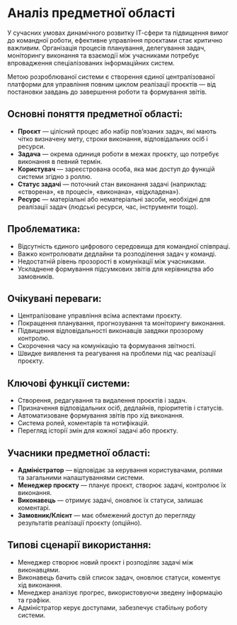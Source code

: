 # Аналіз предметної області

У сучасних умовах динамічного розвитку ІТ-сфери та підвищення вимог до командної роботи, ефективне управління проєктами стає критично важливим. Організація процесів планування, делегування задач, моніторингу виконання та взаємодії між учасниками потребує впровадження спеціалізованих інформаційних систем.

Метою розроблюваної системи є створення єдиної централізованої платформи для управління повним циклом реалізації проєктів — від постановки завдань до завершення роботи та формування звітів.

## Основні поняття предметної області:

- **Проєкт** — цілісний процес або набір пов’язаних задач, які мають чітко визначену мету, строки виконання, відповідальних осіб і ресурси. 
- **Задача** — окрема одиниця роботи в межах проєкту, що потребує виконання в певний термін.  
- **Користувач** — зареєстрована особа, яка має доступ до функцій системи згідно з роллю.  
- **Статус задачі** — поточний стан виконання задачі (наприклад: «створена», «в процесі», «виконана», «відкладена»). 
- **Ресурс** — матеріальні або нематеріальні засоби, необхідні для реалізації задач (людські ресурси, час, інструменти тощо).

## Проблематика:

- Відсутність єдиного цифрового середовища для командної співпраці. 
- Важко контролювати дедлайни та розподілення задач у команді.  
- Недостатній рівень прозорості в комунікації між учасниками.  
- Ускладнене формування підсумкових звітів для керівництва або замовників.

## Очікувані переваги:

- Централізоване управління всіма аспектами проєкту.  
- Покращення планування, прогнозування та моніторингу виконання.  
- Підвищення відповідальності виконавців завдяки прозорому контролю.  
- Скорочення часу на комунікацію та формування звітності.
- Швидке виявлення та реагування на проблеми під час реалізації проєкту.

## Ключові функції системи:

- Створення, редагування та видалення проєктів і задач.
- Призначення відповідальних осіб, дедлайнів, пріоритетів і статусів.  
- Автоматизоване формування звітів про хід виконання.  
- Система ролей, коментарів та нотифікацій.
- Перегляд історії змін для кожної задачі або проєкту.

## Учасники предметної області:

- **Адміністратор** — відповідає за керування користувачами, ролями та загальними налаштуваннями системи. 
- **Менеджер проєкту** — планує проєкт, створює задачі, контролює їх виконання.  
- **Виконавець** — отримує задачі, оновлює їх статуси, залишає коментарі.  
- **Замовник/Клієнт** — має обмежений доступ до перегляду результатів реалізації проєкту (опційно).

## Типові сценарії використання:

- Менеджер створює новий проєкт і розподіляє задачі між виконавцями.  
- Виконавець бачить свій список задач, оновлює статуси, коментує хід виконання.  
- Менеджер аналізує прогрес, використовуючи зведену інформацію та графіки.  
- Адміністратор керує доступами, забезпечує стабільну роботу системи.
